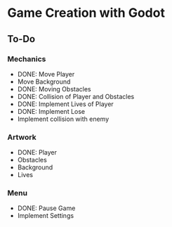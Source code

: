 # Game Creation with Godot
## To-Do
### Mechanics
- DONE: Move Player
- Move Background
- DONE: Moving Obstacles
- DONE: Collision of Player and Obstacles
- DONE: Implement Lives of Player
- DONE: Implement Lose
- Implement collision with enemy
### Artwork
- DONE: Player
- Obstacles
- Background
- Lives
### Menu
- DONE: Pause Game
- Implement Settings
